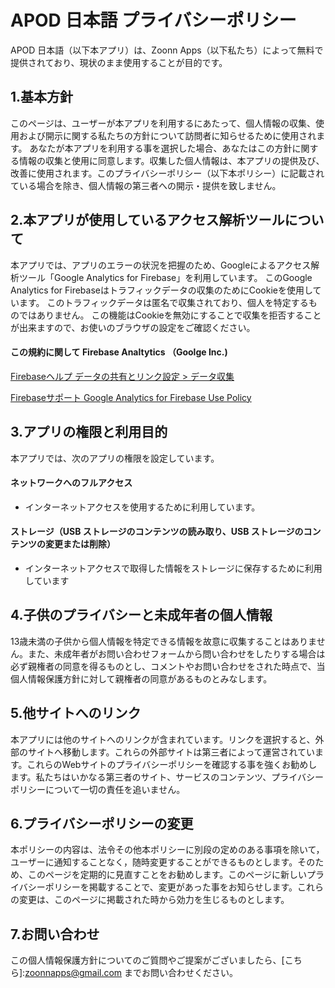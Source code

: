 # APOD 日本語 プライバシーポリシー
APOD 日本語（以下本アプリ）は、Zoonn Apps（以下私たち）によって無料で提供されており、現状のまま使用することが目的です。

## 1.基本方針
このページは、ユーザーが本アプリを利用するにあたって、個人情報の収集、使用および開示に関する私たちの方針について訪問者に知らせるために使用されます。
あなたが本アプリを利用する事を選択した場合、あなたはこの方針に関する情報の収集と使用に同意します。収集した個人情報は、本アプリの提供及び、改善に使用されます。このプライバシーポリシー（以下本ポリシー）に記載されている場合を除き、個人情報の第三者への開示・提供を致しません。

## 2.本アプリが使用しているアクセス解析ツールについて
本アプリでは、アプリのエラーの状況を把握のため、Googleによるアクセス解析ツール「Google Analytics for Firebase」を利用しています。
このGoogle Analytics for Firebaseはトラフィックデータの収集のためにCookieを使用しています。
このトラフィックデータは匿名で収集されており、個人を特定するものではありません。
この機能はCookieを無効にすることで収集を拒否することが出来ますので、お使いのブラウザの設定をご確認ください。

#### この規約に関して Firebase Analtytics （Goolge Inc.) 
[Firebaseヘルプ データの共有とリンク設定 > データ収集](https://support.google.com/firebase/answer/6318039?hl=ja)

[Firebaseサポート Google Analytics for Firebase Use Policy](https://firebase.google.com/policies/analytics/?hl=ja)
	
## 3.アプリの権限と利用目的
本アプリでは、次のアプリの権限を設定しています。

####  ネットワークへのフルアクセス
- インターネットアクセスを使用するために利用しています。

####  ストレージ（USB ストレージのコンテンツの読み取り、USB ストレージのコンテンツの変更または削除）
- インターネットアクセスで取得した情報をストレージに保存するために利用しています

## 4.子供のプライバシーと未成年者の個人情報
13歳未満の子供から個人情報を特定できる情報を故意に収集することはありません。また、未成年者がお問い合わせフォームから問い合わせをしたりする場合は必ず親権者の同意を得るものとし、コメントやお問い合わせをされた時点で、当個人情報保護方針に対して親権者の同意があるものとみなします。

## 5.他サイトへのリンク
本アプリには他のサイトへのリンクが含まれています。リンクを選択すると、外部のサイトへ移動します。これらの外部サイトは第三者によって運営されています。これらのWebサイトのプライバシーポリシーを確認する事を強くお勧めします。私たちはいかなる第三者のサイト、サービスのコンテンツ、プライバシーポリシーについて一切の責任を追いません。

## 6.プライバシーポリシーの変更
本ポリシーの内容は、法令その他本ポリシーに別段の定めのある事項を除いて，ユーザーに通知することなく，随時変更することができるものとします。そのため、このページを定期的に見直すことをお勧めします。このページに新しいプライバシーポリシーを掲載することで、変更があった事をお知らせします。これらの変更は、このページに掲載された時から効力を生じるものとします。

## 7.お問い合わせ
この個人情報保護方針についてのご質問やご提案がございましたら、[こちら]:zoonnapps@gmail.com
までお問い合わせください。

